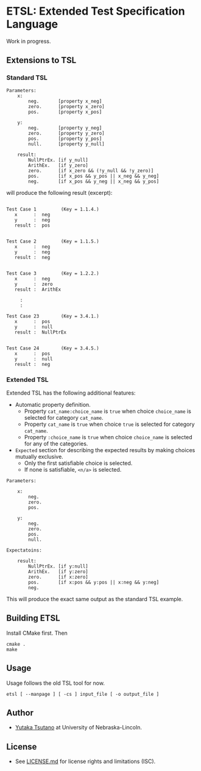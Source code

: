 # ETSL: Extended Test Specification Language

Work in progress.

## Extensions to TSL

### Standard TSL

```text
Parameters:
    x:
        neg.       [property x_neg]
        zero.      [property x_zero]
        pos.       [property x_pos]

    y:
        neg.       [property y_neg]
        zero.      [property y_zero]
        pos.       [property y_pos]
        null.      [property y_null]

    result:
        NullPtrEx. [if y_null]
        ArithEx.   [if y_zero]
        zero.      [if x_zero && (!y_null && !y_zero)]
        pos.       [if x_pos && y_pos || x_neg && y_neg]
        neg.       [if x_pos && y_neg || x_neg && y_pos]
```

will produce the following result (excerpt):

```text

Test Case 1  		(Key = 1.1.4.)
   x      :  neg
   y      :  neg
   result :  pos


Test Case 2  		(Key = 1.1.5.)
   x      :  neg
   y      :  neg
   result :  neg


Test Case 3  		(Key = 1.2.2.)
   x      :  neg
   y      :  zero
   result :  ArithEx

     :
     :

Test Case 23 		(Key = 3.4.1.)
   x      :  pos
   y      :  null
   result :  NullPtrEx


Test Case 24 		(Key = 3.4.5.)
   x      :  pos
   y      :  null
   result :  neg
```

### Extended TSL

Extended TSL has the following additional features:

- Automatic property definition.
    - Property `cat_name:choice_name` is `true` when choice `choice_name` is
      selected for category `cat_name`.
    - Property `cat_name` is `true` when choice `true` is
      selected for category `cat_name`.
    - Property `:choice_name` is `true` when choice `choice_name` is
      selected for any of the categories.
- `Expected` section for describing the expected results by making choices
  mutually exclusive.
    - Only the first satisfiable choice is selected.
    - If none is satisfiable, `<n/a>` is selected.

```text
Parameters:

    x:
        neg.
        zero.
        pos.

    y:
        neg.
        zero.
        pos.
        null.

Expectatoins:

    result:
        NullPtrEx. [if y:null]
        ArithEx.   [if y:zero]
        zero.      [if x:zero]
        pos.       [if x:pos && y:pos || x:neg && y:neg]
        neg.
```

This will produce the exact same output as the standard TSL example.

## Building ETSL

Install CMake first. Then

    cmake .
    make

## Usage

Usage follows the old TSL tool for now.

    etsl [ --manpage ] [ -cs ] input_file [ -o output_file ]

## Author

- [Yutaka Tsutano](http://yutaka.tsutano.com) at University of Nebraska-Lincoln.

## License

- See [LICENSE.md](LICENSE.md) for license rights and limitations (ISC).
